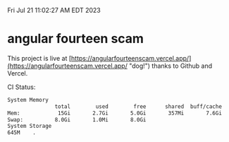 Fri Jul 21 11:02:27 AM EDT 2023

# angular fourteen scam


This project is live at [https://angularfourteenscam.vercel.app/](https://angularfourteenscam.vercel.app/ "dog!") thanks to Github and Vercel.

CI Status: 

```bash
System Memory
               total        used        free      shared  buff/cache   available
Mem:            15Gi       2.7Gi       5.0Gi       357Mi       7.6Gi        11Gi
Swap:          8.0Gi       1.0Mi       8.0Gi
System Storage
645M	.
```
```bash
